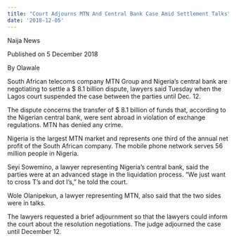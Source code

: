 ```yaml
---
title: "Court Adjourns MTN And Central Bank Case Amid Settlement Talks"
date: '2018-12-05'
---
```

Naija News

Published on 5 December 2018

By Olawale

South African telecoms company MTN Group and Nigeria’s central bank are negotiating to settle a $ 8.1 billion dispute, lawyers said Tuesday when the Lagos court suspended the case between the parties until Dec. 12.

The dispute concerns the transfer of $ 8.1 billion of funds that, according to the Nigerian central bank, were sent abroad in violation of exchange regulations. MTN has denied any crime.

Nigeria is the largest MTN market and represents one third of the annual net profit of the South African company. The mobile phone network serves 56 million people in Nigeria.

Seyi Sowemino, a lawyer representing Nigeria’s central bank, said the parties were at an advanced stage in the liquidation process. “We just want to cross T’s and dot I’s,” he told the court.

Wole Olanipekun, a lawyer representing MTN, also said that the two sides were in talks.

The lawyers requested a brief adjournment so that the lawyers could inform the court about the resolution negotiations. The judge adjourned the case until December 12.

